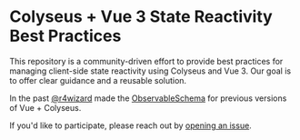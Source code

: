 # Colyseus + Vue 3 State Reactivity Best Practices

This repository is a community-driven effort to provide best practices for managing client-side state reactivity using Colyseus and Vue 3. Our goal is to offer clear guidance and a reusable solution.

In the past [@r4wizard](https://github.com/r4wizard) made the [ObservableSchema](https://github.com/ouropencode/ObservableSchema) for previous versions of Vue + Colyseus.

If you'd like to participate, please reach out by [opening an issue](https://github.com/colyseus/vue-state/issues).

